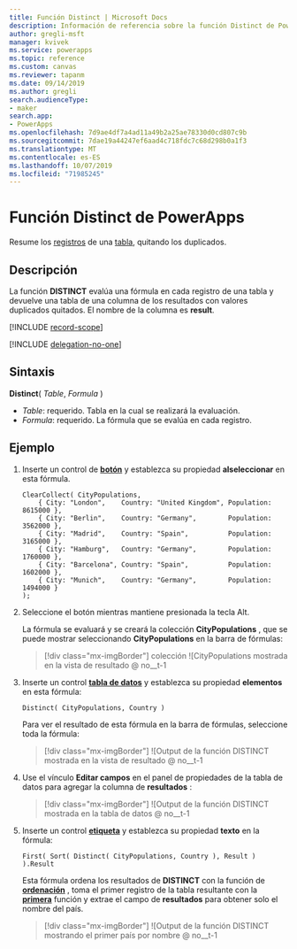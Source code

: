 ```yaml
---
title: Función Distinct | Microsoft Docs
description: Información de referencia sobre la función Distinct de PowerApps, incluidos ejemplos y sintaxis
author: gregli-msft
manager: kvivek
ms.service: powerapps
ms.topic: reference
ms.custom: canvas
ms.reviewer: tapanm
ms.date: 09/14/2019
ms.author: gregli
search.audienceType:
- maker
search.app:
- PowerApps
ms.openlocfilehash: 7d9ae4df7a4ad11a49b2a25ae78330d0cd807c9b
ms.sourcegitcommit: 7dae19a44247ef6aad4c718fdc7c68d298b0a1f3
ms.translationtype: MT
ms.contentlocale: es-ES
ms.lasthandoff: 10/07/2019
ms.locfileid: "71985245"
---
```

# <a name="distinct-function-in-powerapps"></a>Función Distinct de PowerApps
Resume los [registros](../working-with-tables.md#records) de una [tabla](../working-with-tables.md), quitando los duplicados.

## <a name="description"></a>Descripción
La función **DISTINCT** evalúa una fórmula en cada registro de una tabla y devuelve una tabla de una columna de los resultados con valores duplicados quitados.  El nombre de la columna es **result**.  

[!INCLUDE [record-scope](../../../includes/record-scope.md)]

[!INCLUDE [delegation-no-one](../../../includes/delegation-no-one.md)]

## <a name="syntax"></a>Sintaxis
**Distinct**( *Table*, *Formula* )

* *Table*: requerido.  Tabla en la cual se realizará la evaluación.
* *Formula*: requerido.  La fórmula que se evalúa en cada registro.

## <a name="example"></a>Ejemplo

1. Inserte un control de [**botón**](../controls/control-button.md) y establezca su propiedad **alseleccionar** en esta fórmula.

    ```powerapps-dot
    ClearCollect( CityPopulations,
        { City: "London",    Country: "United Kingdom", Population: 8615000 },
        { City: "Berlin",    Country: "Germany",        Population: 3562000 },
        { City: "Madrid",    Country: "Spain",          Population: 3165000 },
        { City: "Hamburg",   Country: "Germany",        Population: 1760000 },
        { City: "Barcelona", Country: "Spain",          Population: 1602000 },
        { City: "Munich",    Country: "Germany",        Population: 1494000 }
    );
    ```

1. Seleccione el botón mientras mantiene presionada la tecla Alt.

    La fórmula se evaluará y se creará la colección **CityPopulations** , que se puede mostrar seleccionando **CityPopulations** en la barra de fórmulas:

    > [!div class="mx-imgBorder"]
    > colección ![CityPopulations mostrada en la vista de resultado @ no__t-1

1. Inserte un control [**tabla de datos**](../controls/control-data-table.md) y establezca su propiedad **elementos** en esta fórmula:

    ```powerapps-dot
    Distinct( CityPopulations, Country )
    ```

    Para ver el resultado de esta fórmula en la barra de fórmulas, seleccione toda la fórmula:

    > [!div class="mx-imgBorder"]
    > ![Output de la función DISTINCT mostrada en la vista de resultado @ no__t-1

1. Use el vínculo **Editar campos** en el panel de propiedades de la tabla de datos para agregar la columna de **resultados** :

    > [!div class="mx-imgBorder"]
    > ![Output de la función DISTINCT mostrada en la tabla de datos @ no__t-1

1. Inserte un control [**etiqueta**](../controls/control-text-box.md) y establezca su propiedad **texto** en la fórmula:

    ```powerapps-dot
    First( Sort( Distinct( CityPopulations, Country ), Result ) ).Result
    ```

    Esta fórmula ordena los resultados de **DISTINCT** con la función de [**ordenación**](function-sort.md) , toma el primer registro de la tabla resultante con la [**primera**](function-first-last.md) función y extrae el campo de **resultados** para obtener solo el nombre del país.

    > [!div class="mx-imgBorder"]
    > ![Output de la función DISTINCT mostrando el primer país por nombre @ no__t-1

     
